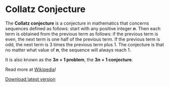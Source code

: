 # Collatz Conjecture
The **Collatz conjecture** is a conjecture in mathematics that concerns sequences defined as follows: start with any positive integer ***n***. Then each term is obtained from the previous term as follows: if the previous term is even, the next term is one half of the previous term. If the previous term is odd, the next term is 3 times the previous term plus 1. The conjecture is that no matter what value of ***n***, the sequence will always reach 1.

It is also known as the **3*n* + 1 problem**, the **3*n* + 1 conjecture**.

Read more at [Wikipedia](https://en.wikipedia.org/wiki/Collatz_conjecture)!


[Download latest version](https://github.com/nullsoftware/CollatzConjecture/releases/latest)
